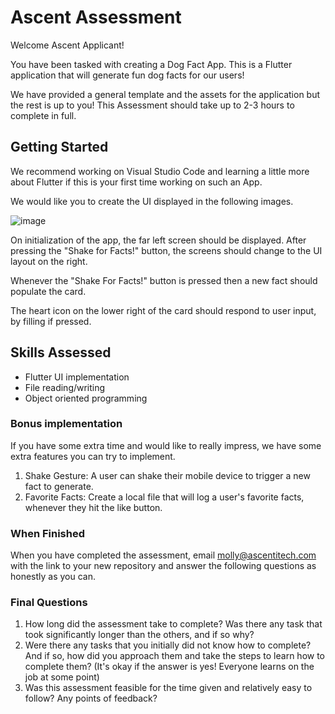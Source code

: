 # Ascent Assessment

Welcome Ascent Applicant!

You have been tasked with creating a Dog Fact App. This is a Flutter application that will generate fun dog facts for our users!

We have provided a general template and the assets for the application but the rest is up to you! This Assessment should take up to 2-3 hours to complete in full.

## Getting Started

We recommend working on Visual Studio Code and learning a little more about Flutter if this is your first time working on such an App.

We would like you to create the UI displayed in the following images. 

![image](https://github.com/Dgolme1/dog_fact_app/assets/82067568/5a91f6ad-1f71-430c-bdcb-f24dc9e57ff6)



On initialization of the app, the far left screen should be displayed. After pressing the "Shake for Facts!" button, the screens should change to the UI layout on the right. 

Whenever the "Shake For Facts!" button is pressed then a new fact should populate the card.

The heart icon on the lower right of the card should respond to user input, by filling if pressed. 

## Skills Assessed

- Flutter UI implementation
- File reading/writing 
- Object oriented programming

### Bonus implementation
If you have some extra time and would like to really impress, we have some extra features you can try to implement.
1. Shake Gesture: A user can shake their mobile device to trigger a new fact to generate.
2. Favorite Facts: Create a local file that will log a user's favorite facts, whenever they hit the like button.

### When Finished
When you have completed the assessment, email molly@ascentitech.com with the link to your new repository and answer the following questions as honestly as you can.

### Final Questions
1) How long did the assessment take to complete? Was there any task that took significantly longer than the others, and if so why?
2) Were there any tasks that you initially did not know how to complete? And if so, how did you approach them and take the steps to learn how to complete them? (It's okay if the answer is yes! Everyone learns on the job at some point)
3) Was this assessment feasible for the time given and relatively easy to follow? Any points of feedback?
